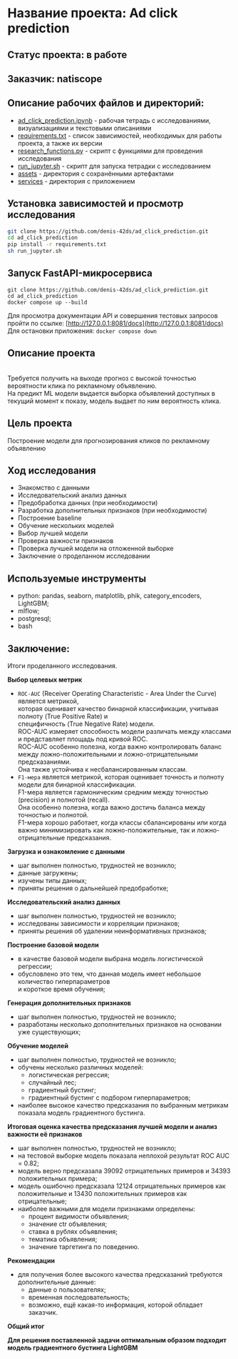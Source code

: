 # Название проекта: Ad click prediction

## Статус проекта: в работе

## Заказчик: natiscope

## Описание рабочих файлов и директорий:
- [ad_click_prediction.ipynb](https://github.com/denis-42ds/ad_click_prediction/blob/development/ad_click_prediction.ipynb) - рабочая тетрадь с исследованиями, визуализациями и текстовыми описаниями
- [requirements.txt](https://github.com/denis-42ds/ad_click_prediction/blob/development/requirements.txt) - список зависимостей, необходимых для работы проекта, а также их версии
- [research_functions.py](https://github.com/denis-42ds/ad_click_prediction/blob/development/research_functions.py) - скрипт с функциями для проведения исследования
- [run_jupyter.sh](https://github.com/denis-42ds/ad_click_prediction/blob/development/run_jupyter.sh) - скрипт для запуска тетрадки с исследованием
- [assets](https://github.com/denis-42ds/ad_click_prediction/tree/development/assets) - директория с сохранёнными артефактами
- [services](https://github.com/denis-42ds/ad_click_prediction/tree/development/services) - директория с приложением

## Установка зависимостей и просмотр исследования
```Bash
git clone https://github.com/denis-42ds/ad_click_prediction.git
cd ad_click_prediction
pip install -r requirements.txt
sh run_jupyter.sh
```

## Запуск FastAPI-микросервиса

```
git clone https://github.com/denis-42ds/ad_click_prediction.git
cd ad_click_prediction
docker compose up --build
```

Для просмотра документации API и совершения тестовых запросов пройти по ссылке: [http://127.0.0.1:8081/docs](http://127.0.0.1:8081/docs)
<br>Для остановки приложения: ```docker compose down```

## Описание проекта
<br>Требуется получить на выходе прогноз с высокой точностью вероятности клика по рекламному объявлению.
<br>На предикт ML модели выдается выборка объявлений доступных в текущий момент к показу, модель выдает по ним вероятность клика.

## Цель проекта
Построение модели для прогнозирования кликов по рекламному объявлению
	
## Ход исследования
- Знакомство с данными
- Исследовательский анализ данных
- Предобработка данных (при необходимости)
- Разработка дополнительных признаков (при необходимости)
- Построение baseline
- Обучение нескольких моделей
- Выбор лучшей модели
- Проверка важности признаков
- Проверка лучшей модели на отложенной выборке
- Заключение о проделанном исследовании

## Используемые инструменты
- python: pandas, seaborn, matplotlib, phik, category_encoders, LightGBM;
- mlflow;
- postgresql;
- bash

## Заключение:

Итоги проделанного исследования.

**Выбор целевых метрик**

- `ROC-AUC` (Receiver Operating Characteristic - Area Under the Curve) является метрикой,
  <br>которая оценивает качество бинарной классификации, учитывая полноту (True Positive Rate) и
  <br>специфичность (True Negative Rate) модели.
  <br>ROC-AUC измеряет способность модели различать между классами и представляет площадь под кривой ROC.
  <br>ROC-AUC особенно полезна, когда важно контролировать баланс между ложно-положительными и ложно-отрицательными предсказаниями.
  <br>Она также устойчива к несбалансированным классам.
- `F1-мера` является метрикой, которая оценивает точность и полноту модели для бинарной классификации.
  <br>F1-мера является гармоническим средним между точностью (precision) и полнотой (recall).
  <br>Она особенно полезна, когда важно достичь баланса между точностью и полнотой.
  <br>F1-мера хорошо работает, когда классы сбалансированы или когда важно минимизировать как ложно-положительные, так и ложно-отрицательные предсказания.

**Загрузка и ознакомление с данными**

- шаг выполнен полностью, трудностей не возникло;
- данные загружены;
- изучены типы данных;
- приняты решения о дальнейшей предобработке;

**Исследовательский анализ данных**

- шаг выполнен полностью, трудностей не возникло;
- исследованы зависимости и корреляции признаков;
- приняты решения об удалении неинформативных признаков;

**Построение базовой модели**

- в качестве базовой модели выбрана модель логистической регрессии;
- обусловлено это тем, что данная модель имеет небольшое количество гиперпараметров
  <br>и короткое время обучения;

**Генерация дополнительных признаков**

- шаг выполнен полностью, трудностей не возникло;
- разработаны несколько дополнительных признаков на основании уже существующих;

**Обучение моделей**

- шаг выполнен полностью, трудностей не возникло;
- обучены несколько различных моделей:
  - логистическая регрессия;
  - случайный лес;
  - градиентный бустинг;
  - градиентный бустинг с подбором гиперпараметров;
- наиболее высокое качество предсказания по выбранным метрикам показала модель градиентного бустинга.

**Итоговая оценка качества предсказания лучшей модели и анализ важности её признаков**

- шаг выполнен полностью, трудностей не возникло;
- на тестовой выборке модель показала неплохой результат ROC AUC = 0.82;
- модель верно предсказала 39092 отрицательных примеров и 34393 положительных примера;
- модель ошибочно предсказала 12124 отрицательных примеров как положительные и 13430 положительных примеров как отрицательные;
- наиболее важными для модели признаками определены:
  - процент видимости объявления;
  - значение ctr объявления;
  - ставка в рублях объявления;
  - тематика объявления;
  - значение таргетинга по поведению.

**Рекомендации**

- для получения более высокого качества предсказаний требуются дополнительные данные:
  - данные о пользователях;
  - временная последовательность;
  - возможно, ещё какая-то информация, которой обладает заказчик.

**Общий итог**

**Для решения поставленной задачи оптимальным образом подходит модель градиентного бустинга LightGBM**
